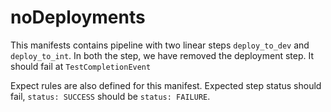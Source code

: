 # noDeployments
This manifests contains pipeline with two linear steps `deploy_to_dev` and `deploy_to_int`. In both the step, we have removed the deployment step. 
It should fail at `TestCompletionEvent`

Expect rules are also defined for this manifest. Expected step status should fail, `status: SUCCESS` should be `status: FAILURE`.